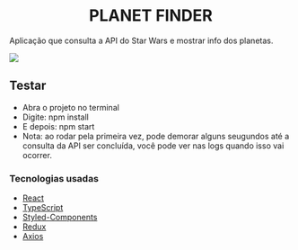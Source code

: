 
  <h1 align='center'>PLANET FINDER</h1>
Aplicação que consulta a API do Star Wars e mostrar info dos planetas.

  ![](https://media3.giphy.com/media/J5eV9ZRqAOrUROepmp/giphy.gif)
  
  <h2>Testar</h2>
  
  - Abra o projeto no terminal
  - Digite: npm install 
  - E depois: npm start
  - Nota: ao rodar pela primeira vez, pode demorar alguns seugundos até a consulta da API ser concluída, você pode ver nas logs quando isso vai ocorrer.
  
  <h3>Tecnologias usadas</h3>
  
- [React](https://pt-br.reactjs.org/)
- [TypeScript](https://www.typescriptlang.org/)
- [Styled-Components](https://styled-components.com/)
- [Redux](https://redux.js.org/)
- [Axios](https://github.com/axios/axios)
